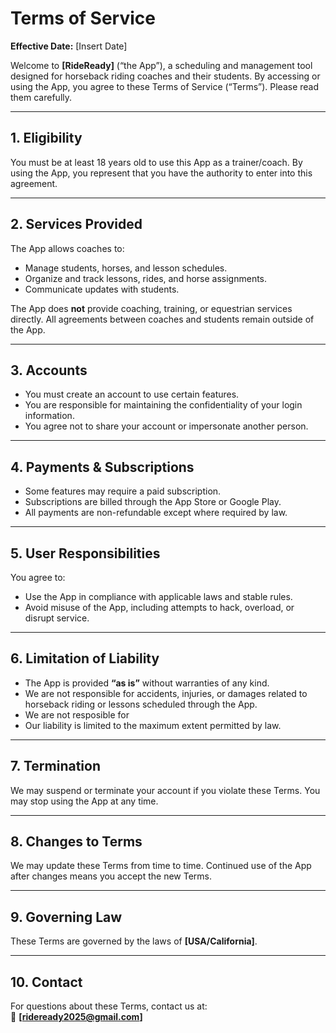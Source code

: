 # Terms of Service

**Effective Date:** [Insert Date]  

Welcome to **[RideReady]** (“the App”), a scheduling and management tool designed for horseback riding coaches and their students. By accessing or using the App, you agree to these Terms of Service (“Terms”). Please read them carefully.  

---

## 1. Eligibility
You must be at least 18 years old to use this App as a trainer/coach. By using the App, you represent that you have the authority to enter into this agreement.  

---

## 2. Services Provided
The App allows coaches to:  
- Manage students, horses, and lesson schedules.  
- Organize and track lessons, rides, and horse assignments.  
- Communicate updates with students.  

The App does **not** provide coaching, training, or equestrian services directly. All agreements between coaches and students remain outside of the App.  

---

## 3. Accounts
- You must create an account to use certain features.  
- You are responsible for maintaining the confidentiality of your login information.  
- You agree not to share your account or impersonate another person.  

---

## 4. Payments & Subscriptions
- Some features may require a paid subscription.  
- Subscriptions are billed through the App Store or Google Play.  
- All payments are non-refundable except where required by law.  

---

## 5. User Responsibilities
You agree to:  
- Use the App in compliance with applicable laws and stable rules.  
- Avoid misuse of the App, including attempts to hack, overload, or disrupt service.  

---

## 6. Limitation of Liability
- The App is provided **“as is”** without warranties of any kind.  
- We are not responsible for accidents, injuries, or damages related to horseback riding or lessons scheduled through the App.
- We are not resposible for 
- Our liability is limited to the maximum extent permitted by law.  

---

## 7. Termination
We may suspend or terminate your account if you violate these Terms. You may stop using the App at any time.  

---

## 8. Changes to Terms
We may update these Terms from time to time. Continued use of the App after changes means you accept the new Terms.  

---

## 9. Governing Law
These Terms are governed by the laws of **[USA/California]**.  

---

## 10. Contact
For questions about these Terms, contact us at:  
📧 **[rideready2025@gmail.com]**
